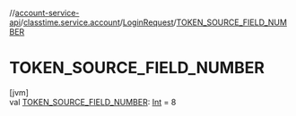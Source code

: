 //[account-service-api](../../../index.md)/[classtime.service.account](../index.md)/[LoginRequest](index.md)/[TOKEN_SOURCE_FIELD_NUMBER](-t-o-k-e-n_-s-o-u-r-c-e_-f-i-e-l-d_-n-u-m-b-e-r.md)

# TOKEN_SOURCE_FIELD_NUMBER

[jvm]\
val [TOKEN_SOURCE_FIELD_NUMBER](-t-o-k-e-n_-s-o-u-r-c-e_-f-i-e-l-d_-n-u-m-b-e-r.md): [Int](https://kotlinlang.org/api/latest/jvm/stdlib/kotlin/-int/index.html) = 8
